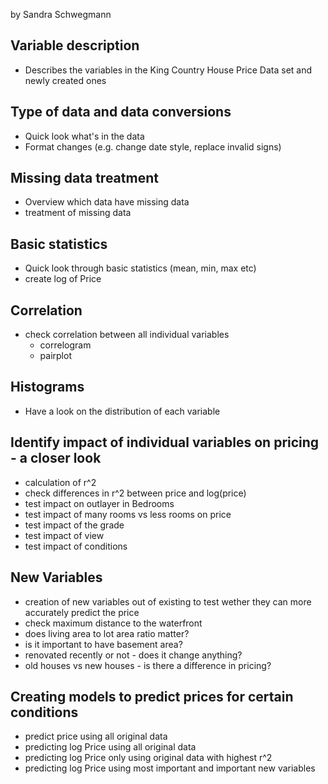 by Sandra Schwegmann


## Variable description 
* Describes the variables in the King Country House Price Data set and newly created ones

## Type of data and data conversions
* Quick look what's in the data
* Format changes (e.g. change date style, replace invalid signs)

## Missing data treatment
* Overview which data have missing data
* treatment of missing data

## Basic statistics
* Quick look through basic statistics (mean, min, max etc)
* create log of Price

## Correlation
* check correlation between all individual variables
  * correlogram
  * pairplot
  
## Histograms
* Have a look on the distribution of each variable

## Identify impact of individual variables on pricing - a closer look
* calculation of r^2
* check differences in r^2 between price and log(price)
* test impact on outlayer in Bedrooms
* test impact of many rooms vs less rooms on price
* test impact of the grade
* test impact of view
* test impact of conditions

## New Variables
* creation of new variables out of existing to test wether they can more accurately predict the price
* check maximum distance to the waterfront
* does living area to lot area ratio matter?
* is it important to have basement area?
* renovated recently or not - does it change anything?
* old houses vs new houses - is there a difference in pricing?

## Creating models to predict prices for certain conditions
* predict price using all original data
* predicting log Price using all original data
* predicting log Price only using original data with highest r^2
* predicting log Price using most important and important new variables

